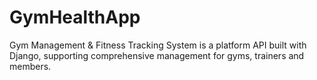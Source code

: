 # GymHealthApp
 Gym Management &amp; Fitness Tracking System is a platform API built with Django, supporting comprehensive management for gyms, trainers and members.
